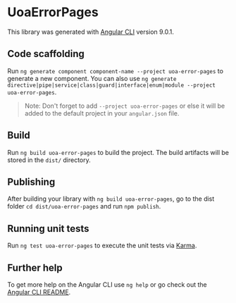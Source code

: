 # UoaErrorPages

This library was generated with [Angular CLI](https://github.com/angular/angular-cli) version 9.0.1.

## Code scaffolding

Run `ng generate component component-name --project uoa-error-pages` to generate a new component. You can also use `ng generate directive|pipe|service|class|guard|interface|enum|module --project uoa-error-pages`.
> Note: Don't forget to add `--project uoa-error-pages` or else it will be added to the default project in your `angular.json` file. 

## Build

Run `ng build uoa-error-pages` to build the project. The build artifacts will be stored in the `dist/` directory.

## Publishing

After building your library with `ng build uoa-error-pages`, go to the dist folder `cd dist/uoa-error-pages` and run `npm publish`.

## Running unit tests

Run `ng test uoa-error-pages` to execute the unit tests via [Karma](https://karma-runner.github.io).

## Further help

To get more help on the Angular CLI use `ng help` or go check out the [Angular CLI README](https://github.com/angular/angular-cli/blob/master/README.md).
